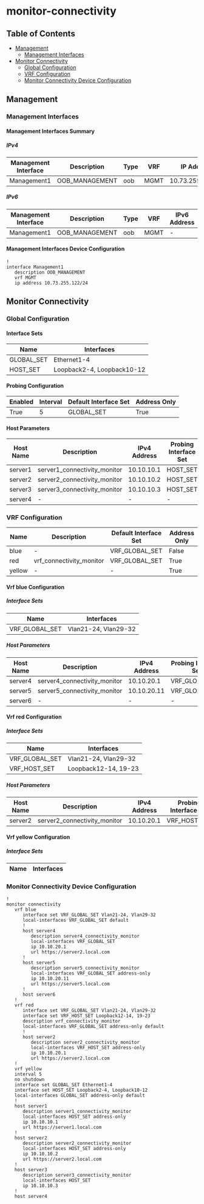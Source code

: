 # monitor-connectivity

## Table of Contents

- [Management](#management)
  - [Management Interfaces](#management-interfaces)
- [Monitor Connectivity](#monitor-connectivity-1)
  - [Global Configuration](#global-configuration)
  - [VRF Configuration](#vrf-configuration)
  - [Monitor Connectivity Device Configuration](#monitor-connectivity-device-configuration)

## Management

### Management Interfaces

#### Management Interfaces Summary

##### IPv4

| Management Interface | Description | Type | VRF | IP Address | Gateway |
| -------------------- | ----------- | ---- | --- | ---------- | ------- |
| Management1 | OOB_MANAGEMENT | oob | MGMT | 10.73.255.122/24 | 10.73.255.2 |

##### IPv6

| Management Interface | Description | Type | VRF | IPv6 Address | IPv6 Gateway |
| -------------------- | ----------- | ---- | --- | ------------ | ------------ |
| Management1 | OOB_MANAGEMENT | oob | MGMT | - | - |

#### Management Interfaces Device Configuration

```eos
!
interface Management1
   description OOB_MANAGEMENT
   vrf MGMT
   ip address 10.73.255.122/24
```

## Monitor Connectivity

### Global Configuration

#### Interface Sets

| Name | Interfaces |
| ---- | ---------- |
| GLOBAL_SET | Ethernet1-4 |
| HOST_SET | Loopback2-4, Loopback10-12 |

#### Probing Configuration

| Enabled | Interval | Default Interface Set | Address Only |
| ------- | -------- | --------------------- | ------------ |
| True | 5 | GLOBAL_SET | True |

#### Host Parameters

| Host Name | Description | IPv4 Address | Probing Interface Set | Address Only | URL |
| --------- | ----------- | ------------ | --------------------- | ------------ | --- |
| server1 | server1_connectivity_monitor | 10.10.10.1 | HOST_SET | True | https://server1.local.com |
| server2 | server2_connectivity_monitor | 10.10.10.2 | HOST_SET | True | https://server2.local.com |
| server3 | server3_connectivity_monitor | 10.10.10.3 | HOST_SET | False | - |
| server4 | - | - | - | True | - |

### VRF Configuration

| Name | Description | Default Interface Set | Address Only |
| ---- | ----------- | --------------------- | ------------ |
| blue | - | VRF_GLOBAL_SET | False |
| red | vrf_connectivity_monitor | VRF_GLOBAL_SET | True |
| yellow | - | - | True |

#### Vrf blue Configuration

##### Interface Sets

| Name | Interfaces |
| ---- | ---------- |
| VRF_GLOBAL_SET | Vlan21-24, Vlan29-32 |

##### Host Parameters

| Host Name | Description | IPv4 Address | Probing Interface Set | Address Only | URL |
| --------- | ----------- | ------------ | --------------------- | ------------ | --- |
| server4 | server4_connectivity_monitor | 10.10.20.1 | VRF_GLOBAL_SET | False | https://server2.local.com |
| server5 | server5_connectivity_monitor | 10.10.20.11 | VRF_GLOBAL_SET | True | https://server5.local.com |
| server6 | - | - | - | True | - |

#### Vrf red Configuration

##### Interface Sets

| Name | Interfaces |
| ---- | ---------- |
| VRF_GLOBAL_SET | Vlan21-24, Vlan29-32 |
| VRF_HOST_SET | Loopback12-14, 19-23 |

##### Host Parameters

| Host Name | Description | IPv4 Address | Probing Interface Set | Address Only | URL |
| --------- | ----------- | ------------ | --------------------- | ------------ | --- |
| server2 | server2_connectivity_monitor | 10.10.20.1 | VRF_HOST_SET | True | https://server2.local.com |

#### Vrf yellow Configuration

##### Interface Sets

| Name | Interfaces |
| ---- | ---------- |

### Monitor Connectivity Device Configuration

```eos
!
monitor connectivity
   vrf blue
      interface set VRF_GLOBAL_SET Vlan21-24, Vlan29-32
      local-interfaces VRF_GLOBAL_SET default
      !
      host server4
         description server4_connectivity_monitor
         local-interfaces VRF_GLOBAL_SET
         ip 10.10.20.1
         url https://server2.local.com
      !
      host server5
         description server5_connectivity_monitor
         local-interfaces VRF_GLOBAL_SET address-only
         ip 10.10.20.11
         url https://server5.local.com
      !
      host server6
   !
   vrf red
      interface set VRF_GLOBAL_SET Vlan21-24, Vlan29-32
      interface set VRF_HOST_SET Loopback12-14, 19-23
      description vrf_connectivity_monitor
      local-interfaces VRF_GLOBAL_SET address-only default
      !
      host server2
         description server2_connectivity_monitor
         local-interfaces VRF_HOST_SET address-only
         ip 10.10.20.1
         url https://server2.local.com
   !
   vrf yellow
   interval 5
   no shutdown
   interface set GLOBAL_SET Ethernet1-4
   interface set HOST_SET Loopback2-4, Loopback10-12
   local-interfaces GLOBAL_SET address-only default
   !
   host server1
      description server1_connectivity_monitor
      local-interfaces HOST_SET address-only
      ip 10.10.10.1
      url https://server1.local.com
   !
   host server2
      description server2_connectivity_monitor
      local-interfaces HOST_SET address-only
      ip 10.10.10.2
      url https://server2.local.com
   !
   host server3
      description server3_connectivity_monitor
      local-interfaces HOST_SET
      ip 10.10.10.3
   !
   host server4
```
